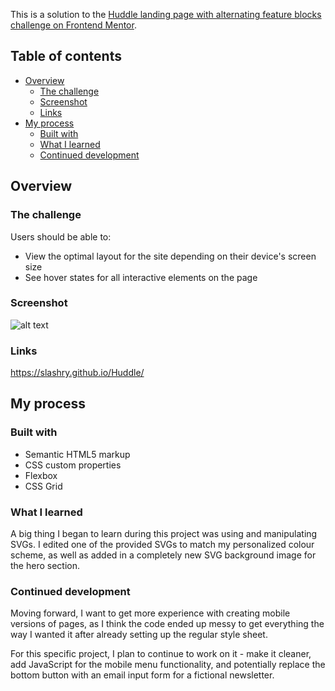 This is a solution to the [Huddle landing page with alternating feature blocks challenge on Frontend Mentor](https://www.frontendmentor.io/challenges/huddle-landing-page-with-alternating-feature-blocks-5ca5f5981e82137ec91a5100).

## Table of contents

- [Overview](#overview)
  - [The challenge](#the-challenge)
  - [Screenshot](#screenshot)
  - [Links](#links)
- [My process](#my-process)
  - [Built with](#built-with)
  - [What I learned](#what-i-learned)
  - [Continued development](#continued-development)

## Overview

### The challenge

Users should be able to:

- View the optimal layout for the site depending on their device's screen size
- See hover states for all interactive elements on the page

### Screenshot

![alt text](https://i.imgur.com/9Hc1JoM.png)

### Links

https://slashry.github.io/Huddle/

## My process

### Built with

- Semantic HTML5 markup
- CSS custom properties
- Flexbox
- CSS Grid

### What I learned

A big thing I began to learn during this project was using and manipulating SVGs. I edited one of the provided SVGs to match my personalized colour scheme, as well as added in a completely new SVG background image for the hero section.

### Continued development

Moving forward, I want to get more experience with creating mobile versions of pages, as I think the code ended up messy to get everything the way I wanted it after already setting up the regular style sheet.

For this specific project, I plan to continue to work on it - make it cleaner, add JavaScript for the mobile menu functionality, and potentially replace the bottom button with an email input form for a fictional newsletter.
